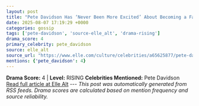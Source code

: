 ```yaml
---
layout: post
title: "Pete Davidson Has ‘Never Been More Excited’ About Becoming a Father"
date: 2025-08-07 17:19:29 +0000
categories: gossip
tags: ['pete-davidson', 'source-elle_alt', 'drama-rising']
drama_score: 4
primary_celebrity: pete_davidson
source: elle_alt
source_url: "https://www.elle.com/culture/celebrities/a65625877/pete-davidson-becoming-a-father-interview/"
mentions: {'pete_davidson': 4}
---
```


**Drama Score:** 4 | **Level:** RISING **Celebrities Mentioned:** Pete Davidson [Read full article at Elle Alt](https://www.elle.com/culture/celebrities/a65625877/pete-davidson-becoming-a-father-interview/) --- *This post was automatically generated from RSS feeds. Drama scores are calculated based on mention frequency and source reliability.*
